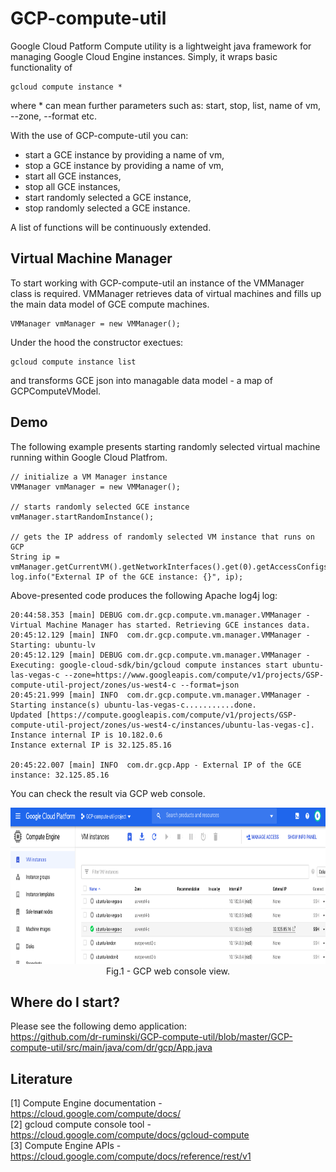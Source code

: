 # GCP-compute-util
Google Cloud Patform Compute utility is a lightweight java framework for managing Google Cloud Engine instances. Simply, it wraps basic functionality of 
```
gcloud compute instance *
```
where * can mean further parameters such as: start, stop, list, name of vm, --zone, --format etc.


With the use of GCP-compute-util you can:
<ul>
 <li>start a GCE instance by providing a name of vm,</li>
 <li>stop a GCE instance by providing a name of vm,</li>
 <li>start all GCE instances,</li>
 <li>stop all GCE instances,</li> 
 <li>start randomly selected a GCE instance,</li>
 <li>stop randomly selected a GCE instance.</li>
</ul>

A list of functions will be continuously extended. 

## Virtual Machine Manager
To start working with GCP-compute-util an instance of the VMManager class is required. VMManager retrieves data of virtual
machines and fills up the main data model of GCE compute machines.
```
VMManager vmManager = new VMManager();
```
Under the hood the constructor exectues:
```
gcloud compute instance list
```
and transforms GCE json into managable data model - a map of GCPComputeVModel.

## Demo
The following example presents starting randomly selected virtual machine running within Google Cloud Platfrom.
```
// initialize a VM Manager instance
VMManager vmManager = new VMManager();
		
// starts randomly selected GCE instance
vmManager.startRandomInstance();
		
// gets the IP address of randomly selected VM instance that runs on GCP
String ip = vmManager.getCurrentVM().getNetworkInterfaces().get(0).getAccessConfigs().get(0).getNatIP();
log.info("External IP of the GCE instance: {}", ip);
```
Above-presented code produces the following Apache log4j log:
```
20:44:58.353 [main] DEBUG com.dr.gcp.compute.vm.manager.VMManager - Virtual Machine Manager has started. Retrieving GCE instances data.
20:45:12.129 [main] INFO  com.dr.gcp.compute.vm.manager.VMManager - Starting: ubuntu-lv
20:45:12.129 [main] DEBUG com.dr.gcp.compute.vm.manager.VMManager - Executing: google-cloud-sdk/bin/gcloud compute instances start ubuntu-las-vegas-c --zone=https://www.googleapis.com/compute/v1/projects/GSP-compute-util-project/zones/us-west4-c --format=json
20:45:21.999 [main] INFO  com.dr.gcp.compute.vm.manager.VMManager - Starting instance(s) ubuntu-las-vegas-c...........done.
Updated [https://compute.googleapis.com/compute/v1/projects/GSP-compute-util-project/zones/us-west4-c/instances/ubuntu-las-vegas-c].
Instance internal IP is 10.182.0.6
Instance external IP is 32.125.85.16

20:45:22.007 [main] INFO  com.dr.gcp.App - External IP of the GCE instance: 32.125.85.16
```
You can check the result via GCP web console.
<p align="center">
    <img height="250" src="/Figures/gcp-console-example.png?raw=true">
    <br>Fig.1 - GCP web console view.
</p>  

## Where do I start?
Please see the following demo application: <br>
https://github.com/dr-ruminski/GCP-compute-util/blob/master/GCP-compute-util/src/main/java/com/dr/gcp/App.java

## Literature
[1] Compute Engine documentation - https://cloud.google.com/compute/docs/ <br/>
[2] gcloud compute console tool - https://cloud.google.com/compute/docs/gcloud-compute <br/>
[3] Compute Engine APIs - https://cloud.google.com/compute/docs/reference/rest/v1


